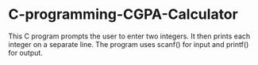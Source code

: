 # C-programming-CGPA-Calculator
This C program prompts the user to enter two integers. It then prints each integer on a separate line. The program uses scanf() for input and printf() for output.
